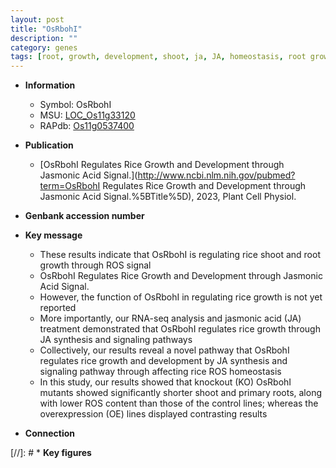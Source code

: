 ```yaml
---
layout: post
title: "OsRbohI"
description: ""
category: genes
tags: [root, growth, development, shoot, ja, JA, homeostasis, root growth, jasmonic, jasmonic acid, primary root,  ja ]
---
```


* **Information**  
    + Symbol: OsRbohI  
    + MSU: [LOC_Os11g33120](http://rice.uga.edu/cgi-bin/ORF_infopage.cgi?orf=LOC_Os11g33120)  
    + RAPdb: [Os11g0537400](https://rapdb.dna.affrc.go.jp/locus/?name=Os11g0537400)  

* **Publication**  
    + [OsRbohI Regulates Rice Growth and Development through Jasmonic Acid Signal.](http://www.ncbi.nlm.nih.gov/pubmed?term=OsRbohI Regulates Rice Growth and Development through Jasmonic Acid Signal.%5BTitle%5D), 2023, Plant Cell Physiol.

* **Genbank accession number**  

* **Key message**  
    + These results indicate that OsRbohI is regulating rice shoot and root growth through ROS signal
    + OsRbohI Regulates Rice Growth and Development through Jasmonic Acid Signal.
    + However, the function of OsRbohI in regulating rice growth is not yet reported
    + More importantly, our RNA-seq analysis and jasmonic acid (JA) treatment demonstrated that OsRbohI regulates rice growth through JA synthesis and signaling pathways
    + Collectively, our results reveal a novel pathway that OsRbohI regulates rice growth and development by JA synthesis and signaling pathway through affecting rice ROS homeostasis
    + In this study, our results showed that knockout (KO) OsRbohI mutants showed significantly shorter shoot and primary roots, along with lower ROS content than those of the control lines; whereas the overexpression (OE) lines displayed contrasting results

* **Connection**  

[//]: # * **Key figures**  



